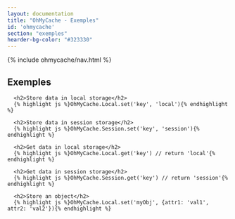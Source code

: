 ```yaml
---
layout: documentation
title: "OhMyCache - Exemples"
id: 'ohmycache'
section: "exemples"
hearder-bg-color: "#323330"
---
```


<div class="row">
  <div class="col-md-2">
    {% include ohmycache/nav.html %}
  </div>

  <section class="col-md-10">
      <h1>Exemples</h1>

      <h2>Store data in local storage</h2>
      {% highlight js %}OhMyCache.Local.set('key', 'local'){% endhighlight %}

      <h2>Store data in session storage</h2>
      {% highlight js %}OhMyCache.Session.set('key', 'session'){% endhighlight %}

      <h2>Get data in local storage</h2>
      {% highlight js %}OhMyCache.Local.get('key') // return 'local'{% endhighlight %}

      <h2>Get data in session storage</h2>
      {% highlight js %}OhMyCache.Session.get('key') // return 'session'{% endhighlight %}

      <h2>Store an object</h2>
      {% highlight js %}OhMyCache.Local.set('myObj', {attr1: 'val1', attr2: 'val2'}){% endhighlight %}
  </section>
</div>
